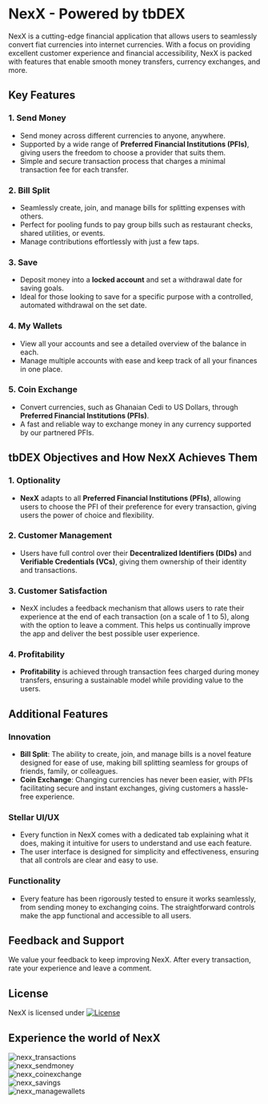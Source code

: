 # NexX - Powered by tbDEX

NexX is a cutting-edge financial application that allows users to seamlessly convert fiat currencies into internet currencies. With a focus on providing excellent customer experience and financial accessibility, NexX is packed with features that enable smooth money transfers, currency exchanges, and more.

## Key Features

### 1. Send Money
- Send money across different currencies to anyone, anywhere.
- Supported by a wide range of **Preferred Financial Institutions (PFIs)**, giving users the freedom to choose a provider that suits them.
- Simple and secure transaction process that charges a minimal transaction fee for each transfer.

### 2. Bill Split
- Seamlessly create, join, and manage bills for splitting expenses with others.
- Perfect for pooling funds to pay group bills such as restaurant checks, shared utilities, or events.
- Manage contributions effortlessly with just a few taps.

### 3. Save
- Deposit money into a **locked account** and set a withdrawal date for saving goals.
- Ideal for those looking to save for a specific purpose with a controlled, automated withdrawal on the set date.

### 4. My Wallets
- View all your accounts and see a detailed overview of the balance in each.
- Manage multiple accounts with ease and keep track of all your finances in one place.

### 5. Coin Exchange
- Convert currencies, such as Ghanaian Cedi to US Dollars, through **Preferred Financial Institutions (PFIs)**.
- A fast and reliable way to exchange money in any currency supported by our partnered PFIs.

## tbDEX Objectives and How NexX Achieves Them

### 1. Optionality
- **NexX** adapts to all **Preferred Financial Institutions (PFIs)**, allowing users to choose the PFI of their preference for every transaction, giving users the power of choice and flexibility.

### 2. Customer Management
- Users have full control over their **Decentralized Identifiers (DIDs)** and **Verifiable Credentials (VCs)**, giving them ownership of their identity and transactions.

### 3. Customer Satisfaction
- NexX includes a feedback mechanism that allows users to rate their experience at the end of each transaction (on a scale of 1 to 5), along with the option to leave a comment. This helps us continually improve the app and deliver the best possible user experience.

### 4. Profitability
- **Profitability** is achieved through transaction fees charged during money transfers, ensuring a sustainable model while providing value to the users.

## Additional Features

### Innovation
- **Bill Split**: The ability to create, join, and manage bills is a novel feature designed for ease of use, making bill splitting seamless for groups of friends, family, or colleagues.
- **Coin Exchange**: Changing currencies has never been easier, with PFIs facilitating secure and instant exchanges, giving customers a hassle-free experience.

### Stellar UI/UX
- Every function in NexX comes with a dedicated tab explaining what it does, making it intuitive for users to understand and use each feature.
- The user interface is designed for simplicity and effectiveness, ensuring that all controls are clear and easy to use.

### Functionality
- Every feature has been rigorously tested to ensure it works seamlessly, from sending money to exchanging coins. The straightforward controls make the app functional and accessible to all users.

## Feedback and Support
We value your feedback to keep improving NexX. After every transaction, rate your experience and leave a comment.
## License
NexX is licensed under [![License](https://img.shields.io/static/v1?label=License&message=MIT&color=blue&?style=plastic&logo=appveyor)](https://opensource.org/license/MIT)

## Experience the world of NexX
![nexx_transactions](https://github.com/user-attachments/assets/df4da1e1-dc05-400c-9369-ab29902acd7e)<br>
![nexx_sendmoney](https://github.com/user-attachments/assets/3c9f4798-b276-468c-b547-34195619e04f)<br>
![nexx_coinexchange](https://github.com/user-attachments/assets/b32c1e5e-c0ed-4064-836b-00d0534b6d7d)<br>
![nexx_savings](https://github.com/user-attachments/assets/1aac03d5-7a95-4003-8c00-c2c4b39bbfbf)<br>
![nexx_managewallets](https://github.com/user-attachments/assets/6362f02f-de08-473f-a814-8f997c8f9806)<br>
